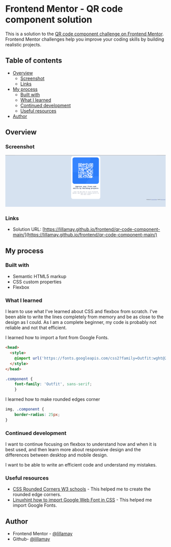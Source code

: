 # Frontend Mentor - QR code component solution

This is a solution to the [QR code component challenge on Frontend Mentor](https://www.frontendmentor.io/challenges/qr-code-component-iux_sIO_H). Frontend Mentor challenges help you improve your coding skills by building realistic projects. 

## Table of contents

- [Overview](#overview)
  - [Screenshot](#screenshot)
  - [Links](#links)
- [My process](#my-process)
  - [Built with](#built-with)
  - [What I learned](#what-i-learned)
  - [Continued development](#continued-development)
  - [Useful resources](#useful-resources)
- [Author](#author)


## Overview

### Screenshot

![Screenshot of the realized QR code component coding challenge](./images/Screenshot_2023-08-16_13-26-43.png)

### Links

- Solution URL: [https://lillamay.github.io/frontend/qr-code-component-main/](https://lillamay.github.io/frontend/qr-code-component-main/)

## My process

### Built with

- Semantic HTML5 markup
- CSS custom properties
- Flexbox

### What I learned

I learn to use what I've learned about CSS and flexbox from scratch. I've been able to write the lines completely from memory and be as close to the design as I could. As I am a complete beginner, my code is probably not reliable and not that efficient.

I learned how to import a font from Google Fonts.
```html
<head>
  <style>
    @import url('https://fonts.googleapis.com/css2?family=Outfit:wght@200&display=swap');
  </style>
</head>
```
```css
.component {
    font-family: 'Outfit', sans-serif;
    }
```

I learned how to make rounded edges corner
```css
img, .component {
    border-radius: 25px;
}
```

### Continued development

I want to continue focusing on flexbox to understand how and when it is best used, and then learn more about responsive design and the differences between desktop and mobile design.

I want to be able to write an efficient code and understand my mistakes.

### Useful resources

- [CSS Rounded Corners W3 schools](https://www.w3schools.com/css/css3_borders.asp) - This helped me to create the rounded edge corners.
- [Linuxhint how to import Google Web Font in CSS](https://linuxhint.com/how-to-import-google-web-font-in-css/) - This helped me import Google Fonts.

## Author

- Frontend Mentor - [@lillamay](https://www.frontendmentor.io/profile/lillamay)
- Github- [@lillamay](https://github.com/lillamay/frontend/tree/d8c4202ea39b6381a66988558629fd6698cfb99e/qr-code-component-main)


